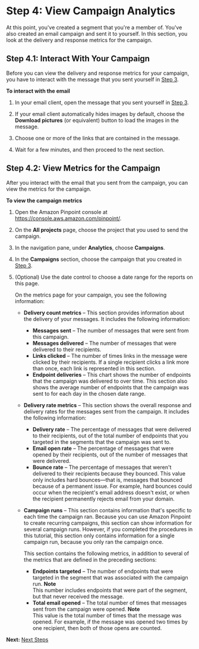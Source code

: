 # Step 4: View Campaign Analytics<a name="gettingstarted-analytics"></a>

At this point, you've created a segment that you're a member of\. You've also created an email campaign and sent it to yourself\. In this section, you look at the delivery and response metrics for the campaign\.

## Step 4\.1: Interact With Your Campaign<a name="gettingstarted-analytics-interact"></a>

Before you can view the delivery and response metrics for your campaign, you have to interact with the message that you sent yourself in [Step 3](gettingstarted-create-campaign.md)\.

**To interact with the email**

1. In your email client, open the message that you sent yourself in [Step 3](gettingstarted-create-campaign.md)\.

1. If your email client automatically hides images by default, choose the **Download pictures** \(or equivalent\) button to load the images in the message\.

1. Choose one or more of the links that are contained in the message\.

1. Wait for a few minutes, and then proceed to the next section\.

## Step 4\.2: View Metrics for the Campaign<a name="gettingstarted-analytics-view"></a>

After you interact with the email that you sent from the campaign, you can view the metrics for the campaign\.

**To view the campaign metrics**

1. Open the Amazon Pinpoint console at [https://console\.aws\.amazon\.com/pinpoint/](https://console.aws.amazon.com/pinpoint/)\.

1. On the **All projects** page, choose the project that you used to send the campaign\.

1. In the navigation pane, under **Analytics**, choose **Campaigns**\.

1. In the **Campaigns** section, choose the campaign that you created in [Step 3](gettingstarted-create-campaign.md)\.

1. \(Optional\) Use the date control to choose a date range for the reports on this page\.

   On the metrics page for your campaign, you see the following information:
   + **Delivery count metrics** – This section provides information about the delivery of your messages\. It includes the following information:
     + **Messages sent** – The number of messages that were sent from this campaign\.
     + **Messages delivered** – The number of messages that were delivered to their recipients\.
     + **Links clicked** – The number of times links in the message were clicked by their recipients\. If a single recipient clicks a link more than once, each link is represented in this section\.
     + **Endpoint deliveries** – This chart shows the number of endpoints that the campaign was delivered to over time\. This section also shows the average number of endpoints that the campaign was sent to for each day in the chosen date range\.
   + **Delivery rate metrics** – This section shows the overall response and delivery rates for the messages sent from the campaign\. It includes the following information:
     + **Delivery rate** – The percentage of messages that were delivered to their recipients, out of the total number of endpoints that you targeted in the segments that the campaign was sent to\.
     + **Email open rate** – The percentage of messages that were opened by their recipients, out of the number of messages that were delivered\.
     + **Bounce rate** – The percentage of messages that weren't delivered to their recipients because they bounced\. This value only includes hard bounces—that is, messages that bounced because of a permanent issue\. For example, hard bounces could occur when the recipient's email address doesn't exist, or when the recipient permanently rejects email from your domain\.
   + **Campaign runs** – This section contains information that's specific to each time the campaign ran\. Because you can use Amazon Pinpoint to create recurring campaigns, this section can show information for several campaign runs\. However, if you completed the procedures in this tutorial, this section only contains information for a single campaign run, because you only ran the campaign once\.

     This section contains the following metrics, in addition to several of the metrics that are defined in the preceding sections:
     + **Endpoints targeted** – The number of endpoints that were targeted in the segment that was associated with the campaign run\.
**Note**  
This number includes endpoints that were part of the segment, but that never received the message\.
     + **Total email opened** – The total number of times that messages sent from the campaign were opened\.
**Note**  
This value is the total number of times that the message was opened\. For example, if the message was opened two times by one recipient, then both of those opens are counted\.

**Next:** [Next Steps](gettingstarted-next-steps.md)